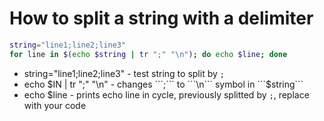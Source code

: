 # How to split a string with a delimiter

```bash
string="line1;line2;line3"
for line in $(echo $string | tr ";" "\n"); do echo $line; done
```

- string="line1;line2;line3" - test string to split by ```;```
- echo $IN | tr ";" "\n" - changes ```;``` to ```\n``` symbol in ```$string```
- echo $line - prints echo line in cycle, previously splitted by ```;```, replace with your code
